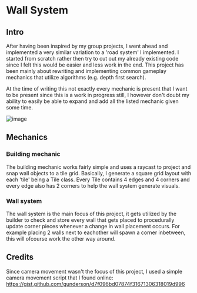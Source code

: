 # Wall System

## Intro

After having been inspired by my group projects, I went ahead and implemented a very similar variation to a 'road system' I implemented. I started from scratch rather then try to cut out my already existing code since I felt this would be easier and less work in the end. This project has been mainly about rewriting and implementing common gameplay mechanics that utilize algorithms (e.g. depth first search). 

At the time of writing this not exactly every mechanic is present that I want to be present since this is a work in progress still, I however don't doubt my ability to easily be able to expand and add all the listed mechanic given some time. 

![image](https://user-images.githubusercontent.com/40210931/200935211-2a12a793-2361-4702-85da-81deb4ca62c5.png)


## Mechanics

### Building mechanic

The building mechanic works fairly simple and uses a raycast to project and snap wall objects to a tile grid. Basically, I generate a square grid layout with each 'tile' being a Tile class. Every Tile contains 4 edges and 4 corners and every edge also has 2 corners to help the wall system generate visuals.

### Wall system
The wall system is the main focus of this project, it gets utilized by the builder to check and store every wall that gets placed to procedurally update corner pieces whenever a change in wall placement occurs. For example placing 2 walls next to eachother will spawn a corner inbetween, this will ofcourse work the other way around. 
 

## Credits

Since camera movement wasn't the focus of this project, I used a simple camera movement script that I found online: https://gist.github.com/gunderson/d7f096bd07874f31671306318019d996
